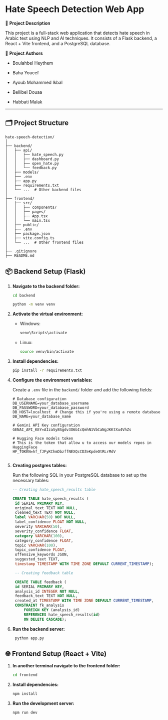 # Hate Speech Detection Web App

📌 **Project Description**

This project is a full-stack web application that detects hate speech in Arabic text using NLP and AI techniques. It consists of a Flask backend, a React + Vite frontend, and a PostgreSQL database.

👥 **Project Authors**
- Boulahbel Heythem
  
- Baha Youcef
  
- Ayoub Mohammed Ikbal
  
- Bellibel Douaa

- Habbati Malak
---

## 🗂️ Project Structure
```
hate-speech-detection/
│
├── backend/
│   ├── api/
│   │   ├── hate_speech.py
│   │   ├── dashboard.py
│   │   ├── open_hate.py
│   │   └── feedback.py
│   ├── models/
│   ├── .env
│   ├── app.py
│   ├── requirements.txt
│   └── ...  # Other backend files
│
├── frontend/
│   ├── src/
│   │   ├── components/
│   │   ├── pages/
│   │   ├── App.tsx
│   │   └── main.tsx
│   ├── public/
│   ├── .env
│   ├── package.json
│   ├── vite.config.ts
│   └── ...  # Other frontend files
│
├── .gitignore
├── README.md
```

## 📦 Backend Setup (Flask)

1. **Navigate to the backend folder:**
   ```bash
   cd backend
    ```

   ```bash
   python -m venv venv
    ```
  
3. **Activate the virtual environment:**

   - Windows:

      ```bash
      venv\Scripts\activate
      ```
   - Linux:

      ```bash
      source venv/bin/activate
      ```
4. **Install dependencies:**
     ```bash
     pip install -r requirements.txt
      ```
5. **Configure the environment variables:**

    Create a `.env` file in the `backend/` folder and add the following fields:
     ```plaintext
     # Database configuration
     DB_USERNAME=your_database_username
     DB_PASSWORD=your_database_password
     DB_HOST=localhost  # Change this if you're using a remote database
     DB_NAME=your_database_name

    # Gemini API Key configuration
    GENAI_API_KEY=AIzaSyBSgdv3O6bIcQmhN1VbCaNgJKKtXu4VhZs

    # Hugging Face models token
    # This is the token that allow u to access our models repos in HuggingFace
    HF_TOKEN=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 
   

    ```
6. **Creating postgres tables:**

   Run the following SQL in your PostgreSQL database to set up the necessary tables:
   ```sql
   -- Creating hate_speech_results table

   CREATE TABLE hate_speech_results (
    id SERIAL PRIMARY KEY,
    original_text TEXT NOT NULL,
    cleaned_text TEXT NOT NULL,
    label VARCHAR(50) NOT NULL,
    label_confidence FLOAT NOT NULL,
    severity VARCHAR(50),
    severity_confidence FLOAT,
    category VARCHAR(100),
    category_confidence FLOAT,
    topic VARCHAR(100),
    topic_confidence FLOAT,
    offensive_keywords JSON,
    suggested_text TEXT,
    timestamp TIMESTAMP WITH TIME ZONE DEFAULT CURRENT_TIMESTAMP);

    -- Creating feedback table

    CREATE TABLE feedback (
    id SERIAL PRIMARY KEY,
    analysis_id INTEGER NOT NULL,
    feedback_text TEXT NOT NULL,
    created_at TIMESTAMP WITH TIME ZONE DEFAULT CURRENT_TIMESTAMP,
    CONSTRAINT fk_analysis
        FOREIGN KEY (analysis_id)
        REFERENCES hate_speech_results(id)
        ON DELETE CASCADE);
   ```



7. **Run the backend server:**

    ```bash
     python app.py
    ```

## 🌐 Frontend Setup (React + Vite)

1. **In another terminal navigate to the frontend folder:**

    ```bash
    cd frontend 
    ```
2. **Install dependencies:**

    ```bash
    npm install
    ```
3. **Run the development server:**

    ```bash
    npm run dev
    ```
 
